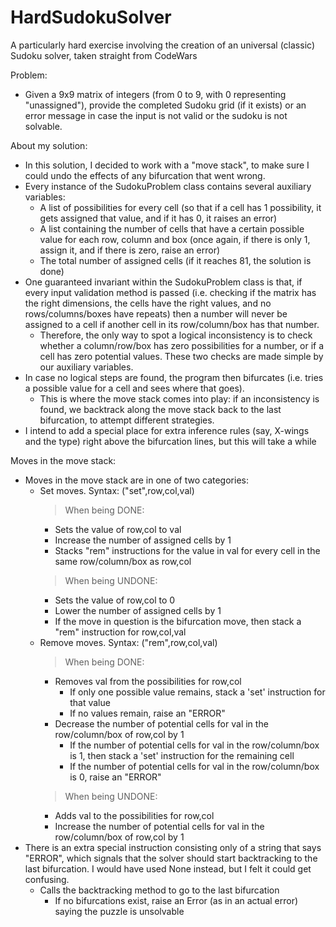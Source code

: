 # HardSudokuSolver
A particularly hard exercise involving the creation of an universal (classic) Sudoku solver, taken straight from CodeWars

Problem:
  - Given a 9x9 matrix of integers (from 0 to 9, with 0 representing "unassigned"), provide the completed Sudoku grid (if it exists) or
    an error message in case the input is not valid or the sudoku is not solvable.
    
About my solution:
  - In this solution, I decided to work with a "move stack", to make sure I could undo the effects of any bifurcation that went wrong.
  - Every instance of the SudokuProblem class contains several auxiliary variables:
    - A list of possibilities for every cell (so that if a cell has 1 possibility, it gets assigned that value, and if it has 0, it raises an error)
    - A list containing the number of cells that have a certain possible value for each row, column and box (once again, if there is only 1, assign it,
      and if there is zero, raise an error)
    - The total number of assigned cells (if it reaches 81, the solution is done)
  - One guaranteed invariant within the SudokuProblem class is that, if every input validation method is passed 
    (i.e. checking if the matrix has the right dimensions, the cells have the right values, and no rows/columns/boxes have repeats)
    then a number will never be assigned to a cell if another cell in its row/column/box has that number.
    - Therefore, the only way to spot a logical inconsistency is to check whether a column/row/box has zero possibilities for a number, or if a cell
      has zero potential values. These two checks are made simple by our auxiliary variables.
  - In case no logical steps are found, the program then bifurcates (i.e. tries a possible value for a cell and sees where that goes).
    - This is where the move stack comes into play: if an inconsistency is found, we backtrack along the move stack back to the last bifurcation, to
      attempt different strategies.
  - I intend to add a special place for extra inference rules (say, X-wings and the type) right above the bifurcation lines, but this will take a while
      
Moves in the move stack:
  - Moves in the move stack are in one of two categories:
    - Set moves. Syntax: ("set",row,col,val)
      > When being DONE:
      - Sets the value of row,col to val
      - Increase the number of assigned cells by 1
      - Stacks "rem" instructions for the value in val for every cell in the same row/column/box as row,col
      > When being UNDONE:
      - Sets the value of row,col to 0
      - Lower the number of assigned cells by 1
      - If the move in question is the bifurcation move, then stack a "rem" instruction for row,col,val
    - Remove moves. Syntax: ("rem",row,col,val)
      > When being DONE:
      - Removes val from the possibilities for row,col
        - If only one possible value remains, stack a 'set' instruction for that value
        - If no values remain, raise an "ERROR"  
      - Decrease the number of potential cells for val in the row/column/box of row,col by 1
        - If the number of potential cells for val in the row/column/box is 1, then stack a 'set' instruction for the remaining cell
        - If the number of potential cells for val in the row/column/box is 0, raise an "ERROR"
      > When being UNDONE:
      - Adds val to the possibilities for row,col
      - Increase the number of potential cells for val in the row/column/box of row,col by 1
  - There is an extra special instruction consisting only of a string that says "ERROR", which signals that the solver should start
    backtracking to the last bifurcation. I would have used None instead, but I felt it could get confusing.
    - Calls the backtracking method to go to the last bifurcation
      - If no bifurcations exist, raise an Error (as in an actual error) saying the puzzle is unsolvable
